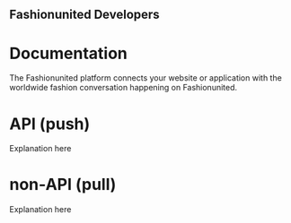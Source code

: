 Fashionunited Developers
------------------------

Documentation
=============
The Fashionunited platform connects your website or application with the worldwide fashion conversation happening on Fashionunited.

API (push)
===
Explanation here

non-API (pull)
=======
Explanation here














<!---
Fashionunited for Websites
==========================
Fashionunited for Websites is a suite of embeddable widgets, buttons, and client-side scripting tools to integrate Fashionunited and display jobs on your website or JavaScript application, including the Universal Job Apply Button, Embedded Jobs, and Embedded Job Timelines.

OAuth
=====
Use our OAuth endpoints to connect users to Fashionunited and send secure, authorized requests to the Fashionunited API.

REST APIs
=========
The REST APIs provides programmatic access to read and write Fashionunited data. Author a new Job, read job data, and more. The REST API identifies Fashionunited applications and users using OAuth; responses are available in XML.

-->